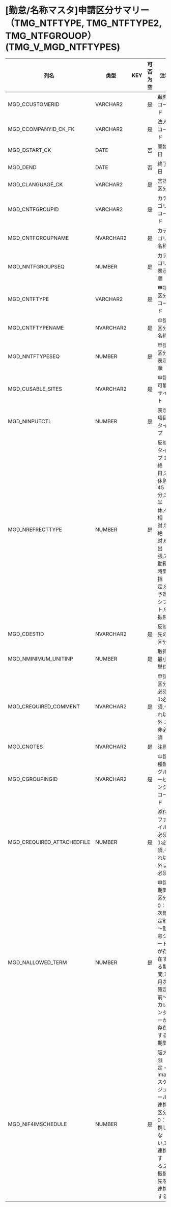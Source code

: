# [勤怠/名称マスタ]申請区分サマリー（TMG_NTFTYPE, TMG_NTFTYPE2, TMG_NTFGROUOP）(TMG_V_MGD_NTFTYPES)
| 列名   | 类型   | KEY  | 可否为空 | 注释   |
| ---- | ---- | ---- | ---- | ---- |
|MGD_CCUSTOMERID|VARCHAR2||是|顧客コード|
|MGD_CCOMPANYID_CK_FK|VARCHAR2||是|法人コード|
|MGD_DSTART_CK|DATE||否|開始日|
|MGD_DEND|DATE||否|終了日|
|MGD_CLANGUAGE_CK|VARCHAR2||是|言語区分|
|MGD_CNTFGROUPID|VARCHAR2||是|カテゴリコード|
|MGD_CNTFGROUPNAME|NVARCHAR2||是|カテゴリ名称|
|MGD_NNTFGROUPSEQ|NUMBER||是|カテゴリ表示順|
|MGD_CNTFTYPE|VARCHAR2||是|申請区分コード|
|MGD_CNTFTYPENAME|NVARCHAR2||是|申請区分名称|
|MGD_NNTFTYPESEQ|NUMBER||是|申請区分表示順|
|MGD_CUSABLE_SITES|NVARCHAR2||是|申請可能サイト|
|MGD_NINPUTCTL|NUMBER||是|表示項目タイプ|
|MGD_NREFRECTTYPE|NUMBER||是|反映タイプ 1:終日,2:休憩45分,3:半休,4:相対,5:絶対,6:出張,7:勤務時間指定,8:予定シフト,9:振替|
|MGD_CDESTID|NVARCHAR2||是|反映先の区分|
|MGD_NMINIMUM_UNITINP|NUMBER||是|取得最小単位|
|MGD_CREQUIRED_COMMENT|NVARCHAR2||是|申請区分必須 1:必須,それ以外：非必須|
|MGD_CNOTES|NVARCHAR2||是|注釈|
|MGD_CGROUPINGID|NVARCHAR2||是|申請種類グルーピングコード|
|MGD_CREQUIRED_ATTACHEDFILE|NUMBER||是|添付ファイル必須 1:必須,それ以外:非必須|
|MGD_NALLOWED_TERM|NUMBER||是|申請期間区分 0：月次確定前～勤怠シートが存在する期間,1：月次確定前～カレンダーが存在する期間|
|MGD_NIF4IMSCHEDULE|NUMBER||是|阪大限定・Imartスケジュール連携区分 0：連携しない,1：連携する,2：振替先を連携する|
